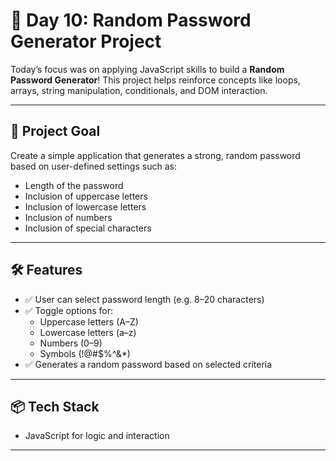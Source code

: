 # 🔐 Day 10: Random Password Generator Project

Today’s focus was on applying JavaScript skills to build a **Random Password Generator**! This project helps reinforce concepts like loops, arrays, string manipulation, conditionals, and DOM interaction.

---

## 🎯 Project Goal

Create a simple application that generates a strong, random password based on user-defined settings such as:

- Length of the password
- Inclusion of uppercase letters
- Inclusion of lowercase letters
- Inclusion of numbers
- Inclusion of special characters

---

## 🛠️ Features

- ✅ User can select password length (e.g. 8–20 characters)
- ✅ Toggle options for:
  - Uppercase letters (A–Z)
  - Lowercase letters (a–z)
  - Numbers (0–9)
  - Symbols (!@#$%^&*)
- ✅ Generates a random password based on selected criteria


---

## 📦 Tech Stack

- JavaScript for logic and interaction

---

